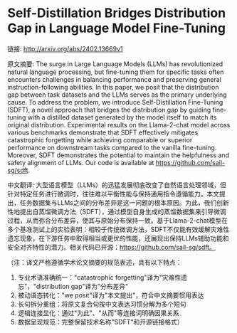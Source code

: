 # Self-Distillation Bridges Distribution Gap in Language Model Fine-Tuning

链接: http://arxiv.org/abs/2402.13669v1

原文摘要:
The surge in Large Language Models (LLMs) has revolutionized natural language
processing, but fine-tuning them for specific tasks often encounters challenges
in balancing performance and preserving general instruction-following
abilities. In this paper, we posit that the distribution gap between task
datasets and the LLMs serves as the primary underlying cause. To address the
problem, we introduce Self-Distillation Fine-Tuning (SDFT), a novel approach
that bridges the distribution gap by guiding fine-tuning with a distilled
dataset generated by the model itself to match its original distribution.
Experimental results on the Llama-2-chat model across various benchmarks
demonstrate that SDFT effectively mitigates catastrophic forgetting while
achieving comparable or superior performance on downstream tasks compared to
the vanilla fine-tuning. Moreover, SDFT demonstrates the potential to maintain
the helpfulness and safety alignment of LLMs. Our code is available at
https://github.com/sail-sg/sdft.

中文翻译:
大型语言模型（LLMs）的迅猛发展彻底改变了自然语言处理领域，但针对特定任务进行微调时，往往难以平衡性能与保持通用指令遵循能力。本文提出，任务数据集与LLMs之间的分布差异是这一问题的根本原因。为此，我们创新性地提出自蒸馏微调方法（SDFT），通过模型自身生成的蒸馏数据集来引导微调过程，从而弥合分布差异，使其与原始分布保持一致。基于Llama-2-chat模型在多个基准测试上的实验表明：相较于传统微调方法，SDFT不仅能有效缓解灾难性遗忘现象，在下游任务中取得相当或更优的性能，还展现出保持LLMs辅助功能和安全对齐特性的潜力。相关代码已开源：https://github.com/sail-sg/sdft。

（注：译文严格遵循学术论文摘要的规范表述，具有以下特点：
1. 专业术语准确统一："catastrophic forgetting"译为"灾难性遗忘"，"distribution gap"译为"分布差异"
2. 被动语态转化："we posit"译为"本文提出"，符合中文摘要惯用表达
3. 长句拆分重组：将原文复合句按中文表达习惯分解为多个短句
4. 逻辑连接显化：通过"为此"、"从而"等连接词明确因果关系
5. 数据呈现规范：完整保留技术名称"SDFT"和开源链接格式）
